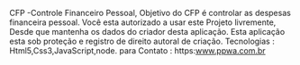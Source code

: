  CFP -Controle Financeiro Pessoal,
 Objetivo do CFP é controlar as despesas financeira pessoal.
 Você esta autorizado a usar este Projeto livremente, Desde que mantenha os dados do criador desta aplicação.
 Esta aplicação esta sob proteção e registro de direito autoral de criação.
 Tecnologias : Html5,Css3,JavaScript,node.
 para Contato : https:www.ppwa.com.br 



